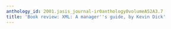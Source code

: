 ```yaml
---
anthology_id: 2001.jasis_journal-ir0anthology0volumeA52A3.7
title: 'Book review: XML: A manager''s guide, by Kevin Dick'
---
```

